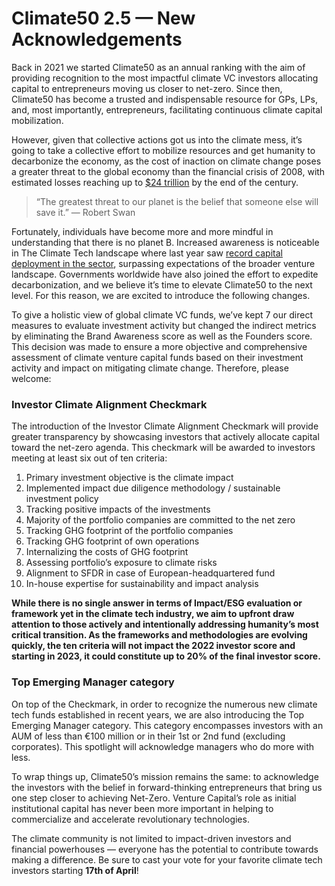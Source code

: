 # Climate50 2.5 — New Acknowledgements

Back in 2021 we started Climate50 as an annual ranking with the aim of providing recognition to the most impactful climate VC investors allocating capital to entrepreneurs moving us closer to net-zero. Since then, Climate50 has become a trusted and indispensable resource for GPs, LPs, and, most importantly, entrepreneurs, facilitating continuous climate capital mobilization.

However, given that collective actions got us into the climate mess, it’s going to take a collective effort to mobilize resources and get humanity to decarbonize the economy, as the cost of inaction on climate change poses a greater threat to the global economy than the financial crisis of 2008, with estimated losses reaching up to [$24 trillion](https://newclimateeconomy.report/2014/) by the end of the century.

> “The greatest threat to our planet is the belief that someone else will save it.” — Robert Swan

Fortunately, individuals have become more and more mindful in understanding that there is no planet B. Increased awareness is noticeable in The Climate Tech landscape where last year saw [record capital deployment in the sector](https://www.holoniq.com/notes/2022-climate-tech-vc-funding-totals-70-1b-up-89-from-37-0b-in-2021), surpassing expectations of the broader venture landscape. Governments worldwide have also joined the effort to expedite decarbonization, and we believe it’s time to elevate Climate50 to the next level. For this reason, we are excited to introduce the following changes.

To give a holistic view of global climate VC funds, we’ve kept 7 our direct measures to evaluate investment activity but changed the indirect metrics by eliminating the Brand Awareness score as well as the Founders score. This decision was made to ensure a more objective and comprehensive assessment of climate venture capital funds based on their investment activity and impact on mitigating climate change. Therefore, please welcome:

### Investor Climate Alignment Checkmark
The introduction of the Investor Climate Alignment Checkmark will provide greater transparency by showcasing investors that actively allocate capital toward the net-zero agenda. This checkmark will be awarded to investors meeting at least six out of ten criteria:

1. Primary investment objective is the climate impact
2. Implemented impact due diligence methodology / sustainable investment policy
3. Tracking positive impacts of the investments
4. Majority of the portfolio companies are committed to the net zero
5. Tracking GHG footprint of the portfolio companies
6. Tracking GHG footprint of own operations
7. Internalizing the costs of GHG footprint
8. Assessing portfolio’s exposure to climate risks
9. Alignment to SFDR in case of European-headquartered fund
10. In-house expertise for sustainability and impact analysis

**While there is no single answer in terms of Impact/ESG evaluation or framework yet in the climate tech industry, we aim to upfront draw attention to those actively and intentionally addressing humanity’s most critical transition. As the frameworks and methodologies are evolving quickly, the ten criteria will not impact the 2022 investor score and starting in 2023, it could constitute up to 20% of the final investor score.**

### Top Emerging Manager category
On top of the Checkmark, in order to recognize the numerous new climate tech funds established in recent years, we are also introducing the Top Emerging Manager category. This category encompasses investors with an AUM of less than €100 million or in their 1st or 2nd fund (excluding corporates). This spotlight will acknowledge managers who do more with less.

To wrap things up, Climate50’s mission remains the same: to acknowledge the investors with the belief in forward-thinking entrepreneurs that bring us one step closer to achieving Net-Zero. Venture Capital’s role as initial institutional capital has never been more important in helping to commercialize and accelerate revolutionary technologies.

The climate community is not limited to impact-driven investors and financial powerhouses — everyone has the potential to contribute towards making a difference. Be sure to cast your vote for your favorite climate tech investors starting **17th of April**!
